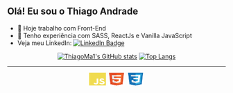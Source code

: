 ## Olá! Eu sou o Thiago Andrade


- 🔭 Hoje trabalho com Front-End
- 🌱 Tenho experiência com SASS, ReactJs e Vanilla JavaScript
- Veja meu LinkedIn: [![LinkedIn Badge](https://img.shields.io/badge/-Thiago_Martins-blue?style=flat-square&logo=Linkedin&logoColor=white&link=https://www.linkedin.com/in/thiagoma/)](https://www.linkedin.com/in/thiagoma/)

<div align="center" >
  
[![ThiagoMa1's GitHub stats](https://github-readme-stats.vercel.app/api?username=ThiagoMa1&show_icons=true&theme=merko&count_private=true)](https://github.com/ThiagoMa1/github-readme-stats)
[![Top Langs](https://github-readme-stats.vercel.app/api/top-langs/?username=ThiagoMa1&layout=compact&show_icons=true&theme=merko&count_private=true)](https://github.com/ThiagoMa1/github-readme-stats)
</div> <hr>
<div align="center" style="display: inline_block">
  <img align="center" alt="Th-Js" height="30" width="40" src="https://raw.githubusercontent.com/devicons/devicon/master/icons/javascript/javascript-plain.svg">
  <img align="center" alt="Th-HTML" height="30" width="40" src="https://raw.githubusercontent.com/devicons/devicon/master/icons/html5/html5-original.svg">
  <img align="center" alt="Th-CSS" height="30" width="40" src="https://raw.githubusercontent.com/devicons/devicon/master/icons/css3/css3-original.svg">
</div>





<!--
**ThiagoMa1/ThiagoMa1** is a ✨ _special_ ✨ repository because its `README.md` (this file) appears on your GitHub profile.

Here are some ideas to get you started:
### Hi there 👋



- 🔭 I’m currently working on ...
- 🌱 I’m currently learning ...
- 👯 I’m looking to collaborate on ...
- 🤔 I’m looking for help with ...
- 💬 Ask me about ...
- 📫 How to reach me: ...
- 😄 Pronouns: ...
- ⚡ Fun fact: ...
-->

